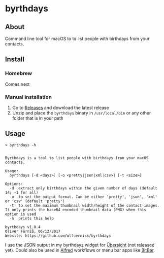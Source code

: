 # byrthdays

## About
Command line tool for macOS to to list people with birthdays from your contacts.

## Install

### Homebrew
Comes next

### Manual installation
1. Go to [Releases](https://github.com/olfuerniss/byrthdays/releases) and download the latest release
2. Unzip and place the ```byrthdays``` binary in ```/usr/local/bin``` or any other folder that is in your path

## Usage
```
> byrthdays -h
```

```

Byrthdays is a tool to list people with birthdays from your macOS contacts.

Usage:
  byrthdays [-d <days>] [-o <pretty|json|xml|csv>] [-t <size>]

Options:
  -d  extract only birthdays within the given number of days (default 14; -1 for all)
  -o  to set the output format. Can be either 'pretty', 'json', 'xml' or 'csv' (default 'pretty')
  -t  to set the maximum thumbnail width/height of the contact images. It only prints the base64 encoded thumbnail data (PNG) when this option is used
  -h  prints this help

byrthdays v1.0.4
Oliver Fürniß, 06/12/2017
Website: https://github.com/olfuerniss/byrthdays

```

I use the JSON output in my byrthdays widget for [Übersicht](http://tracesof.net/uebersicht/)  (not released yet). Could also be used in [Alfred](https://www.alfredapp.com/) workflows or menu bar apps like [BitBar](https://getbitbar.com/).
